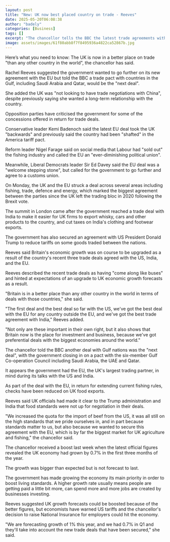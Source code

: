 ```yaml
---
layout: post
title: "New: UK now best placed country on trade - Reeves"
date: 2025-05-20T06:08:38
author: "badely"
categories: [Business]
tags: []
excerpt: "The chancellor tells the BBC the latest trade agreements with the EU, US and India will boost economic growth."
image: assets/images/61f80abb8f7f8495936a4822ca52867b.jpg
---
```


Here’s what you need to know: The UK is now in a better place on trade "than any other country in the world", the chancellor has said.

Rachel Reeves suggested the government wanted to go further on its new agreement with the EU but told the BBC a trade pact with countries in the Gulf, including Saudi Arabia and Qatar, would be the "next deal".

She added the UK was "not looking to have trade negotiations with China", despite previously saying she wanted a long-term relationship with the country.

Opposition parties have criticised the government for some of the concessions offered in return for trade deals.

Conservative leader Kemi Badenoch said the latest EU deal took the UK "backwards" and previously said the country had been "shafted" in the America tariff pact.

Reform leader Nigel Farage said on social media that Labour had "sold out" the fishing industry and called the EU an "ever-diminishing political union".

Meanwhile, Liberal Democrats leader Sir Ed Davey said the EU deal was a "welcome stepping stone", but called for the government to go further and agree to a customs union.

On Monday, the UK and the EU struck a deal across several areas including fishing, trade, defence and energy, which marked the biggest agreement between the parties since the UK left the trading bloc in 2020 following the Brexit vote.

The summit in London came after the government reached a trade deal with India to make it easier for UK firms to export whisky, cars and other products to the country, and cut taxes on India's clothing and footwear exports.

The government has also secured an agreement with US President Donald Trump to reduce tariffs on some goods traded between the nations.

Reeves said Britain's economic growth was on course to be upgraded as a result of the country's recent three trade deals agreed with the US, India, and the EU.

Reeves described the recent trade deals as having "come along like buses" and hinted at expectations of an upgrade to UK economic growth forecasts as a result.

"Britain is in a better place than any other country in the world in terms of deals with those countries," she said.

"The first deal and the best deal so far with the US, we've got the best deal with the EU for any country outside the EU, and we've got the best trade agreement with India," Reeves added.

"Not only are these important in their own right, but it also shows that Britain now is the place for investment and business, because we've got preferential deals with the biggest economies around the world."

The chancellor told the BBC another deal with Gulf nations was the "next deal", with the government closing in on a pact with the six-member Gulf Co-operation Council including Saudi Arabia, the UAE and Qatar.

It appears the government had the EU, the UK's largest trading partner, in mind during its talks with the US and India.

As part of the deal with the EU, in return for extending current fishing rules, checks have been reduced on UK food exports.

Reeves said UK officials had made it clear to the Trump administration and India that food standards were not up for negotiation in their deals.

"We increased the quota for the import of beef from the US, it was all still on the high standards that we pride ourselves in, and in part because standards matter to us, but also because we wanted to secure this agreement with the EU, which is by far the biggest market for UK agriculture and fishing," the chancellor said.

The chancellor received a boost last week when the latest official figures revealed the UK economy had grown by 0.7% in the first three months of the year.

The growth was bigger than expected but is not forecast to last.

The government has made growing the economy its main priority in order to boost living standards. A higher growth rate usually means people are getting paid a little bit more, can spend more and more jobs are created by businesses investing.

Reeves suggested UK growth forecasts could be boosted because of the better figures, but economists have warned US tariffs and the chancellor's decision to raise National Insurance for employers could hit the economy.

"We are forecasting growth of 1% this year, and we had 0.7% in Q1 and they'll take into account the new trade deals that have been secured," she said.

